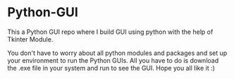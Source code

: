 # Python-GUI
This a Python GUI repo where I build GUI using python with the help of Tkinter Module.

You don't have to worry about all python modules and packages and set up your environment to run the Python GUIs. All you have to do is download the .exe file in your system and run to see the GUI. Hope you all like it :)